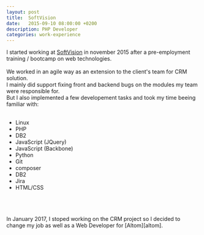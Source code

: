 ```yaml
---
layout: post
title:  SoftVision
date:   2015-09-10 08:00:00 +0200
description: PHP Developer
categories: work-experience
---
```


I started working at [SoftVision][sv] in november 2015 after a pre-employment training / bootcamp on web technologies. 
<br />
<br />
We worked in an agile way as an extension to the client's team for CRM solution.<br />
I mainly did support fixing front and backend bugs on the modules my team were responsible for. 
<br />
But I also implemented a few developement tasks and took my time beeing familiar with:
<br />
<br />

* Linux
* PHP
* DB2
* JavaScript (JQuery)
* JavaScript (Backbone)
* Python
* Git
* composer
* DB2
* Jira
* HTML/CSS

<br/>
<br/>
<br/>
In January 2017, I stoped working on the CRM project so I decided to change my job as well as a Web Developer for [Altom][altom]. 

[sv]: https://www.softvision.ro/
[altom]: https://altom.com/